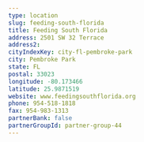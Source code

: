 ```yaml
---
type: location
slug: feeding-south-florida
title: Feeding South Florida
address: 2501 SW 32 Terrace
address2: 
cityIndexKey: city-fl-pembroke-park
city: Pembroke Park
state: FL
postal: 33023
longitude: -80.173466
latitude: 25.9871519
website: www.feedingsouthflorida.org
phone: 954-518-1818
fax: 954-983-1313
partnerBank: false
partnerGroupId: partner-group-44
---
```

